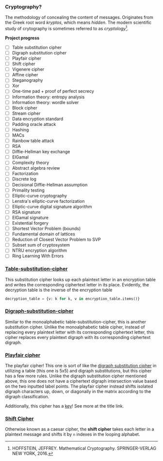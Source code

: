 ### Cryptography?
The methodology of concealing the content of messages. Originates from the Greek root word _kryptos_, which means _hidden_. The modern scientific study of crytography is sometimes referred to as _cryptology_[^1].

[^1]: HOFFSTEIN, JEFFREY. Mathematical Cryptography. SPRINGER-VERLAG NEW YORK, 2016. 

**Project progress**

- [ ] Table substitution cipher
- [ ] Digraph substitution cipher
- [ ] Playfair cipher
- [ ] Shift cipher
- [ ] Vigenere cipher
- [ ] Affine cipher
- [ ] Steganography
- [ ] Xor
- [ ] One-time pad + proof of perfect secrecy
- [ ] Information theory: entropy analysis
- [ ] Information theory: wordle solver
- [ ] Block cipher
- [ ] Stream cipher
- [ ] Data encryption standard
- [ ] Padding oracle attack
- [ ] Hashing
- [ ] MACs
- [ ] Rainbow table attack
- [ ] RSA
- [ ] Diffie-Hellman key exchange
- [ ] ElGamal
- [ ] Complexity theory
- [ ] Abstract algebra review
- [ ] Factorization
- [ ] Discrete log
- [ ] Decisional Diffie-Hellman assumption
- [ ] Primality testing
- [ ] Elliptic-curve cryptography
- [ ] Lenstra's elliptic-curve factorization
- [ ] Elliptic-curve digital signature algorithm
- [ ] RSA signature
- [ ] ElGamal signature
- [ ] Existential forgery
- [ ] Shortest Vector Problem (bounds)
- [ ] Fundamental domain of lattices
- [ ] Reduction of Closest Vector Problem to SVP
- [ ] Subset sum of cryptosystem
- [ ] NTRU encryption algorithm
- [ ] Ring Learning With Errors

### [Table-substitution-cipher](table-substitution-cipher)

This substitution cipher looks up each plaintext letter in an encryption table and writes the corresponding ciphertext letter in its place. Evidently, the decryption table is the inverse of the encryption table

```python ,ignore
decryption_table = {v: k for k, v in encryption_table.items()}
```

### [Digraph-substitution-cipher](digraph-substitution-cipher)

Similar to the monoalphabetic table-substitution-cipher, this is another substitution cipher. Unlike the monoalphabetic table cipher, instead of replacing every plaintext letter with its corresponding ciphertext letter, this cipher replaces every plaintext digraph with its corresponding ciphertext digraph.

### [Playfair cipher](playfair-cipher)

The playfair cipher! This one is sort of like the [digraph substitution cipher](https://github.com/thondascully/cryptography/tree/master/digraph-substitution-cipher) in utilizing a table (this one is 5x5) and digraph substitutions, but this cipher has a few more rules. Unlike the digraph substitution cipher mentioned above, this one does not have a ciphertext digraph intersection value based on the two inputted label points. The playfair cipher instead shifts isolated digraph characters up, down, or diagonally in the matrix according to the digraph classification.

Additionally, this cipher has a [key](https://en.wikipedia.org/wiki/Key_(cryptography))! See more at the title link.

### [Shift Cipher](shift-cipher)
Otherwise known as a caesar cipher, the **shift cipher** takes each letter in a plaintext message and shifts it by `n` indexes in the looping alphabet.

